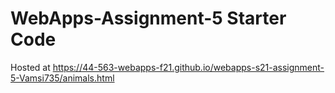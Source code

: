 # WebApps-Assignment-5 Starter Code
Hosted at https://44-563-webapps-f21.github.io/webapps-s21-assignment-5-Vamsi735/animals.html
